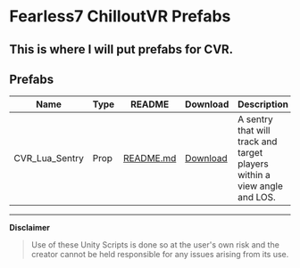 # Fearless7 ChilloutVR Prefabs

This is where I will put prefabs for CVR.
---
## Prefabs
|      Name    |Type|                                          README                                                            |Download|                            Description                                 |
|--------------|----|------------------------------------------------------------------------------------------------------------|--------|------------------------------------------------------------------------|
|CVR_Lua_Sentry|Prop|[README.md](https://github.com/Fearless7bc/Fearless7_CVR_Prefabs/blob/main/CVR_Lua_Sentry_Example/README.md)|[Download](https://github.com/Fearless7bc/Fearless7_CVR_Prefabs/raw/main/CVR_Lua_Sentry_Example/CVR_Lua_Sentry_Example.unitypackage)|A sentry that will track and target players within a view angle and LOS.|


---
**Disclaimer**
> Use of these Unity Scripts is done so at the user's own risk and the creator cannot be held responsible for any issues arising from its use.
